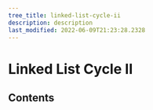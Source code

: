 ```yaml
---
tree_title: linked-list-cycle-ii
description: description
last_modified: 2022-06-09T21:23:28.2328
---
```


# Linked List Cycle II

## Contents
